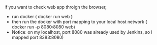 if you want to check web app throigh the browser, 
- run docker ( docker run web )
- then run the docker with port mapping to your local host network
( docker run -p 8080:8080 web)
- Notice: on my localhost, port 8080 was already used by Jenkins, so I mapped port 8383:8080)


